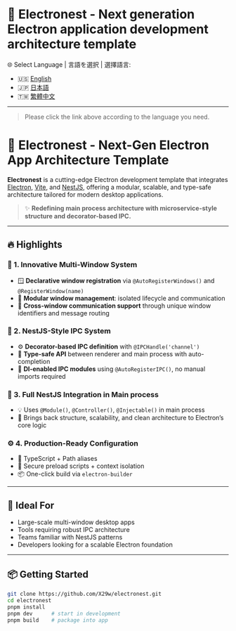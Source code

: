 # 🚀 Electronest - Next generation Electron application development architecture template

🌐 Select Language | 言語を選択 | 選擇語言:

- 🇺🇸 [English](./README.en.md)
- 🇯🇵 [日本語](./README.ja.md)
- 🇹🇼 [繁體中文](./README.zh-TW.md)

---

> Please click the link above according to the language you need.

# 🚀 Electronest - Next-Gen Electron App Architecture Template

**Electronest** is a cutting-edge Electron development template that integrates [Electron](https://www.electronjs.org/), [Vite](https://vitejs.dev/), and [NestJS](https://nestjs.com/), offering a modular, scalable, and type-safe architecture tailored for modern desktop applications.

> ✨ **Redefining main process architecture with microservice-style structure and decorator-based IPC.**

---

## 🔥 Highlights

### 🧠 1. Innovative Multi-Window System

- 🪟 **Declarative window registration** via `@AutoRegisterWindows()` and `@RegisterWindow(name)`
- 🧩 **Modular window management**: isolated lifecycle and communication
- 🌉 **Cross-window communication support** through unique window identifiers and message routing

### 🔌 2. NestJS-Style IPC System

- ⚙️ **Decorator-based IPC definition** with `@IPCHandle('channel')`
- 🧾 **Type-safe API** between renderer and main process with auto-completion
- 🧬 **DI-enabled IPC modules** using `@AutoRegisterIPC()`, no manual imports required

### 🧱 3. Full NestJS Integration in Main process

- 💡 Uses `@Module()`, `@Controller()`, `@Injectable()` in main process
- 🧠 Brings back structure, scalability, and clean architecture to Electron’s core logic

### ⚙️ 4. Production-Ready Configuration

- 🧪 TypeScript + Path aliases
- 🔐 Secure preload scripts + context isolation
- 📦 One-click build via `electron-builder`

---

## 🧪 Ideal For

- Large-scale multi-window desktop apps
- Tools requiring robust IPC architecture
- Teams familiar with NestJS patterns
- Developers looking for a scalable Electron foundation

---

## 📦 Getting Started

```bash
git clone https://github.com/X29w/electronest.git
cd electronest
pnpm install
pnpm dev      # start in development
pnpm build    # package into app
```
